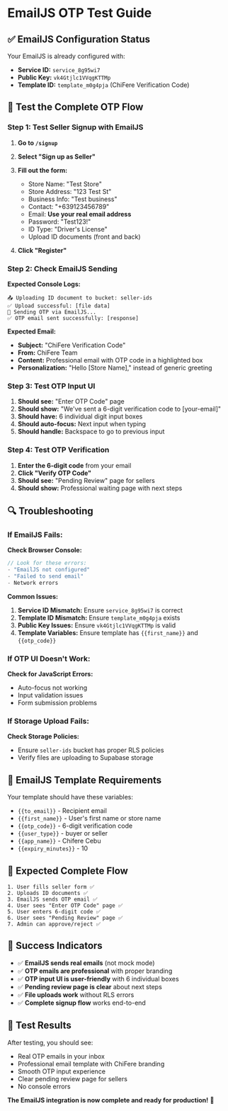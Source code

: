 # EmailJS OTP Test Guide

## ✅ **EmailJS Configuration Status**

Your EmailJS is already configured with:
- **Service ID:** `service_8g95wi7`
- **Public Key:** `vk4Gtjlc1VVqgKTTMp`
- **Template ID:** `template_m0g4pja` (ChiFere Verification Code)

## 🧪 **Test the Complete OTP Flow**

### **Step 1: Test Seller Signup with EmailJS**

1. **Go to `/signup`**
2. **Select "Sign up as Seller"**
3. **Fill out the form:**
   - Store Name: "Test Store"
   - Store Address: "123 Test St"
   - Business Info: "Test business"
   - Contact: "+639123456789"
   - Email: **Use your real email address**
   - Password: "Test123!"
   - ID Type: "Driver's License"
   - Upload ID documents (front and back)

4. **Click "Register"**

### **Step 2: Check EmailJS Sending**

**Expected Console Logs:**
```
📤 Uploading ID document to bucket: seller-ids
✅ Upload successful: [file data]
📧 Sending OTP via EmailJS...
✅ OTP email sent successfully: [response]
```

**Expected Email:**
- **Subject:** "ChiFere Verification Code"
- **From:** ChiFere Team
- **Content:** Professional email with OTP code in a highlighted box
- **Personalization:** "Hello [Store Name]," instead of generic greeting

### **Step 3: Test OTP Input UI**

1. **Should see:** "Enter OTP Code" page
2. **Should show:** "We've sent a 6-digit verification code to [your-email]"
3. **Should have:** 6 individual digit input boxes
4. **Should auto-focus:** Next input when typing
5. **Should handle:** Backspace to go to previous input

### **Step 4: Test OTP Verification**

1. **Enter the 6-digit code** from your email
2. **Click "Verify OTP Code"**
3. **Should see:** "Pending Review" page for sellers
4. **Should show:** Professional waiting page with next steps

## 🔍 **Troubleshooting**

### **If EmailJS Fails:**

**Check Browser Console:**
```javascript
// Look for these errors:
- "EmailJS not configured"
- "Failed to send email"
- Network errors
```

**Common Issues:**
1. **Service ID Mismatch:** Ensure `service_8g95wi7` is correct
2. **Template ID Mismatch:** Ensure `template_m0g4pja` exists
3. **Public Key Issues:** Ensure `vk4Gtjlc1VVqgKTTMp` is valid
4. **Template Variables:** Ensure template has `{{first_name}}` and `{{otp_code}}`

### **If OTP UI Doesn't Work:**

**Check for JavaScript Errors:**
- Auto-focus not working
- Input validation issues
- Form submission problems

### **If Storage Upload Fails:**

**Check Storage Policies:**
- Ensure `seller-ids` bucket has proper RLS policies
- Verify files are uploading to Supabase storage

## 📧 **EmailJS Template Requirements**

Your template should have these variables:
- `{{to_email}}` - Recipient email
- `{{first_name}}` - User's first name or store name
- `{{otp_code}}` - 6-digit verification code
- `{{user_type}}` - buyer or seller
- `{{app_name}}` - Chifere Cebu
- `{{expiry_minutes}}` - 10

## 🎯 **Expected Complete Flow**

```
1. User fills seller form ✅
2. Uploads ID documents ✅
3. EmailJS sends OTP email ✅
4. User sees "Enter OTP Code" page ✅
5. User enters 6-digit code ✅
6. User sees "Pending Review" page ✅
7. Admin can approve/reject ✅
```

## 🚀 **Success Indicators**

- ✅ **EmailJS sends real emails** (not mock mode)
- ✅ **OTP emails are professional** with proper branding
- ✅ **OTP input UI is user-friendly** with 6 individual boxes
- ✅ **Pending review page is clear** about next steps
- ✅ **File uploads work** without RLS errors
- ✅ **Complete signup flow** works end-to-end

## 📝 **Test Results**

After testing, you should see:
- Real OTP emails in your inbox
- Professional email template with ChiFere branding
- Smooth OTP input experience
- Clear pending review page for sellers
- No console errors

**The EmailJS integration is now complete and ready for production!** 🎉

